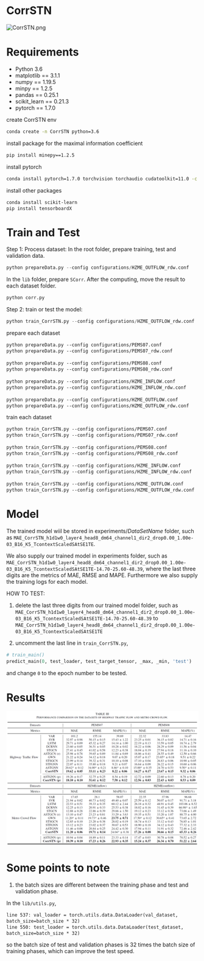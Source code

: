 # CorrSTN


![CorrSTN.png](CorrSTN.png)

# Requirements
- Python 3.6
- matplotlib == 3.1.1
- numpy == 1.19.5
- minpy == 1.2.5
- pandas == 0.25.1
- scikit_learn == 0.21.3
- pytorch == 1.7.0

create CorrSTN env
```bash
conda create -n CorrSTN python=3.6
```

install package for the maximal
information coefficient
```bash
pip install minepy==1.2.5
```

install pytorch
``` bash
conda install pytorch=1.7.0 torchvision torchaudio cudatoolkit=11.0 -c pytorch
```

install other packages
```
conda install scikit-learn
pip install tensorboardX
```

# Train and Test

Step 1: Process dataset:
In the root folder, prepare training, test and validation data.
```python
python prepareData.py --config configurations/HZME_OUTFLOW_rdw.conf
```

In the `lib` folder, prepare `SCorr`. After the computing, move the result to each dataset folder.
```python
python corr.py
```

Step 2: train or test the model:

```python
python train_CorrSTN.py --config configurations/HZME_OUTFLOW_rdw.conf
```

prepare each dataset
```
python prepareData.py --config configurations/PEMS07.conf
python prepareData.py --config configurations/PEMS07_rdw.conf

python prepareData.py --config configurations/PEMS08.conf
python prepareData.py --config configurations/PEMS08_rdw.conf

python prepareData.py --config configurations/HZME_INFLOW.conf
python prepareData.py --config configurations/HZME_INFLOW_rdw.conf

python prepareData.py --config configurations/HZME_OUTFLOW.conf
python prepareData.py --config configurations/HZME_OUTFLOW_rdw.conf
```

train each dataset
```
python train_CorrSTN.py --config configurations/PEMS07.conf
python train_CorrSTN.py --config configurations/PEMS07_rdw.conf

python train_CorrSTN.py --config configurations/PEMS08.conf
python train_CorrSTN.py --config configurations/PEMS08_rdw.conf

python train_CorrSTN.py --config configurations/HZME_INFLOW.conf
python train_CorrSTN.py --config configurations/HZME_INFLOW_rdw.conf

python train_CorrSTN.py --config configurations/HZME_OUTFLOW.conf
python train_CorrSTN.py --config configurations/HZME_OUTFLOW_rdw.conf
```

# Model
The trained model wiil be stored in experiments/$DataSetName$ folder, such as `MAE_CorrSTN_h1d1w0_layer4_head8_dm64_channel1_dir2_drop0.00_1.00e-03_B16_K5_TcontextScaledSAtSE1TE`.

We also supply our trained model in experiments folder, such as `MAE_CorrSTN_h1d1w0_layer4_head8_dm64_channel1_dir2_drop0.00_1.00e-03_B16_K5_TcontextScaledSAtSE1TE-14.70-25.60-48.39`, where the last three digits are the metrics of MAE, RMSE and MAPE. Furthermore we also supply the training logs for each model.

HOW TO TEST:
1. delete the last three digits from our trained model folder, such as
 ```MAE_CorrSTN_h1d1w0_layer4_head8_dm64_channel1_dir2_drop0.00_1.00e-03_B16_K5_TcontextScaledSAtSE1TE-14.70-25.60-48.39```
to ```MAE_CorrSTN_h1d1w0_layer4_head8_dm64_channel1_dir2_drop0.00_1.00e-03_B16_K5_TcontextScaledSAtSE1TE```

2. uncomment the last line in `train_CorrSTN.py`,
```python
# train_main()
predict_main(0, test_loader, test_target_tensor, _max, _min, 'test')
```
 and change `0` to the epoch number to be tested.

# Results
![results](figs/results.png)

# Some points to note
1. the batch sizes are different between the training phase and test and validation phase.

In the `lib/utils.py`,
```
line 537: val_loader = torch.utils.data.DataLoader(val_dataset, batch_size=batch_size * 32)
line 550: test_loader = torch.utils.data.DataLoader(test_dataset, batch_size=batch_size * 32)
```
so the batch size of test and validation phases is 32 times the batch size of training phases, which can improve the test speed.
